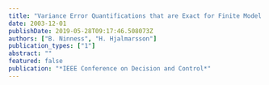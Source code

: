 ```yaml
---
title: "Variance Error Quantifications that are Exact for Finite Model Order"
date: 2003-12-01
publishDate: 2019-05-28T09:17:46.508073Z
authors: ["B. Ninness", "H. Hjalmarsson"]
publication_types: ["1"]
abstract: ""
featured: false
publication: "*IEEE Conference on Decision and Control*"
---
```


